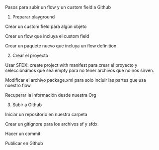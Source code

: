 Pasos para subir un flow y un custom field a Github

1. Preparar playground

Crear un custom field para algún objeto

Crear un flow que incluya el custom field

Crear un paquete nuevo que incluya un flow definition

2. Crear el proyecto

Usar SFDX: create project with manifest para crear el proyecto y seleccionamos que sea empty para no tener archivos que no nos sirven.

Modificar el archivo package.xml para solo incluir las partes que usa nuestro flow

Recuperar la información desde nuestra Org

3. Subir a Github

Iniciar un repositorio en nuestra carpeta

Crear un gitignore para los archivos sf y sfdx

Hacer un commit

Publicar en Github
